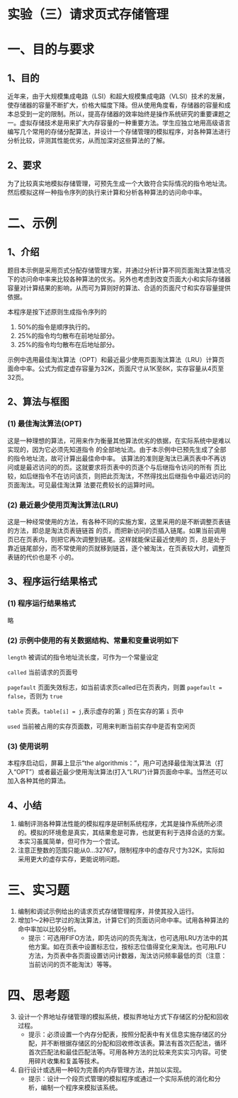# 实验（三）请求页式存储管理

# 一、目的与要求

## 1、目的

近年来，由于大规模集成电路（LSI）和超大规模集成电路（VLSI）技术的发展，使存储器的容量不断扩大，价格大幅度下降。但从使用角度看，存储器的容量和成本总受到一定的限制。所以，提高存储器的效率始终是操作系统研究的重要课题之一。虚拟存储技术是用来扩大内存容量的一种重要方法。学生应独立地用高级语言编写几个常用的存储分配算法，并设计一个存储管理的模拟程序，对各种算法进行分析比较，评测其性能优劣，从而加深对这些算法的了解。

## 2、要求

为了比较真实地模拟存储管理，可预先生成一个大致符合实际情况的指令地址流。然后模拟这样一种指令序列的执行来计算和分析各种算法的访问命中率。

# 二、示例

## 1、介绍

题目本示例是采用页式分配存储管理方案，并通过分析计算不同页面淘汰算法情况下的访问命中率来比较各种算法的优劣。另外也考虑到改变页面大小和实际存储器容量对计算结果的影响，从而可为算则好的算法、合适的页面尺寸和实存容量提供依据。

本程序是按下述原则生成指令序列的
1. 50%的指令是顺序执行的。
2. 25%的指令均匀散布在前地址部分。
3. 25%的指令均匀散布在后地址部分。

示例中选用最佳淘汰算法（OPT）和最近最少使用页面淘汰算法（LRU）计算页面命中率。公式为假定虚存容量为32K，页面尺寸从1K至8K，实存容量从4页至32页。

## 2、算法与框图

### (1) 最佳淘汰算法(OPT)

这是一种理想的算法，可用来作为衡量其他算法优劣的依据，在实际系统中是难以实现的，因为它必须先知道指令
的全部地址流。由于本示例中已预先生成了全部的指令地址流，故可计算出最佳命中率。
该算法的准则是淘汰已满页表中不再访问或是最迟访问的的页。这就要求将页表中的页逐个与后继指令访问的所有
页比较，如后继指令不在访问该页，则把此页淘汰，不然得找出后继指令中最迟访问的页面淘汰。可见最佳淘汰算
法要花费较长的运算时间。

### (2) 最近最少使用页淘汰算法(LRU)

这是一种经常使用的方法，有各种不同的实施方案，这里采用的是不断调整页表链的方法，即总是淘汰页表链链首
的页，而把新访问的页插入链尾。如果当前调用页已在页表内，则把它再次调整到链尾。这样就能保证最近使用的
页，总是处于靠近链尾部分，而不常使用的页就移到链首，逐个被淘汰，在页表较大时，调整页表链的代价也是不
小的。

## 3、程序运行结果格式

### (1) 程序运行结果格式

略

### (2) 示例中使用的有关数据结构、常量和变量说明如下

`length` 被调试的指令地址流长度，可作为一个常量设定

`called` 当前请求的页面号

`pagefault` 页面失效标志，如当前请求页called已在页表内，则置 `pagefault = false`，否则为 `true`

`table` 页表。`table[i] = j`,表示虚存的第 `j` 页在实存的第 `i` 页中

`used` 当前被占用的实存页面数，可用来判断当前实存中是否有空闲页

### (3) 使用说明

本程序启动后，屏幕上显示“the algorithmis：”，用户可选择最佳淘汰算法（打入“OPT”）或者最近最少使用淘汰算法(打入“LRU”)计算页面命中率。当然还可以加入各种其他的算法。

## 4、小结

1. 编制评测各种算法性能的模拟程序是研制系统程序，尤其是操作系统所必须的。模拟的环境愈是真实，其结果愈是可靠，也就更有利于选择合适的方案。本实习虽属简单，但可作为一个尝试。
2. 注意正整数的范围只能从0...32767，限制程序中的虚存尺寸为32K，实际如采用更大的虚存实存，更能说明问题。

# 三、实习题

1. 编制和调试示例给出的请求页式存储管理程序，并使其投入运行。
2. 增加1～2种已学过的淘汰算法，计算它们的页面访问命中率。试用各种算法的命中率加以比较分析。
   - 提示：可选用FIFO方法，即先访问的页先淘汰，也可选用LRU方法中的其他方案。如在页表中设置标志位，按标志位值得变化来淘汰。也可用LFU方法，为页表中各页面设置访问计数器，淘汰访问频率最低的页（注意：当前访问的页不能淘汰）等等。

# 四、思考题

3. 设计一个界地址存储管理的模拟系统，模拟界地址方式下存储区的分配和回收过程。
   - 提示：必须设置一个内存分配表，按照分配表中有关信息实施存储区的分配，并不断根据存储区的分配和回收修改该表。算法有首次匹配法，循环首次匹配法和最佳匹配法等。可用各种方法的比较来充实实习内容。可使用碎片收集和复盖等技术。
4. 自行设计或选用一种较为完善的内存管理方法，并加以实现。
   - 提示：设计一个段页式管理的模拟程序或通过一个实际系统的消化和分析，编制一个程序来模拟该系统。
